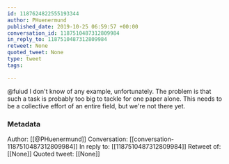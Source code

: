 ```yaml
---
id: 1187624822555193344
author: PHuenermund
published_date: 2019-10-25 06:59:57 +00:00
conversation_id: 1187510487312809984
in_reply_to: 1187510487312809984
retweet: None
quoted_tweet: None
type: tweet
tags:

---
```


@fuiud I don't know of any example, unfortunately. The problem is that such a task is probably too big to tackle for one paper alone. This needs to be a collective effort of an entire field, but we're not there yet.

### Metadata

Author: [[@PHuenermund]]
Conversation: [[conversation-1187510487312809984]]
In reply to: [[1187510487312809984]]
Retweet of: [[None]]
Quoted tweet: [[None]]
